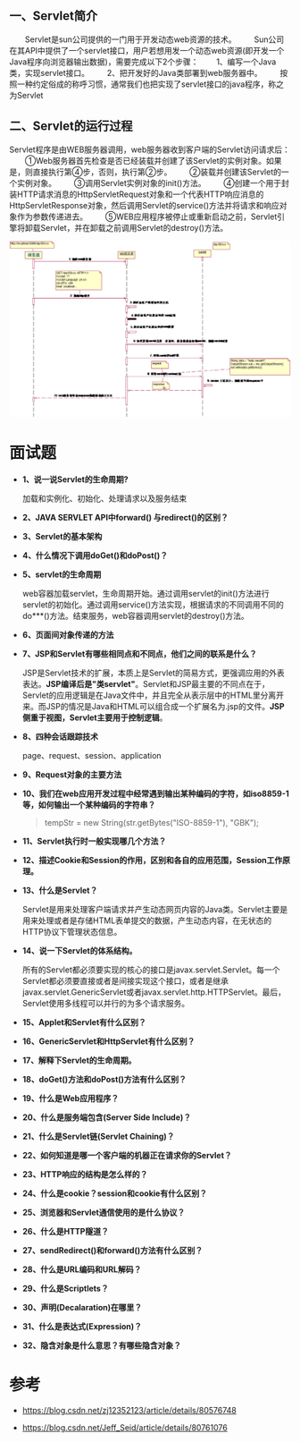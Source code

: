 ## 一、Servlet简介

　　Servlet是sun公司提供的一门用于开发动态web资源的技术。
　　Sun公司在其API中提供了一个servlet接口，用户若想用发一个动态web资源(即开发一个Java程序向浏览器输出数据)，需要完成以下2个步骤：
　　1、编写一个Java类，实现servlet接口。
　　2、把开发好的Java类部署到web服务器中。
　　按照一种约定俗成的称呼习惯，通常我们也把实现了servlet接口的java程序，称之为Servlet



## 二、Servlet的运行过程

Servlet程序是由WEB服务器调用，web服务器收到客户端的Servlet访问请求后：
　　①Web服务器首先检查是否已经装载并创建了该Servlet的实例对象。如果是，则直接执行第④步，否则，执行第②步。
　　②装载并创建该Servlet的一个实例对象。 
　　③调用Servlet实例对象的init()方法。
　　④创建一个用于封装HTTP请求消息的HttpServletRequest对象和一个代表HTTP响应消息的HttpServletResponse对象，然后调用Servlet的service()方法并将请求和响应对象作为参数传递进去。
　　⑤WEB应用程序被停止或重新启动之前，Servlet引擎将卸载Servlet，并在卸载之前调用Servlet的destroy()方法。 

![](./images/servlet.png)





# 面试题

- **1、说一说Servlet的生命周期?**

  加载和实例化、初始化、处理请求以及服务结束

- **2、JAVA SERVLET API中forward() 与redirect()的区别？**

- **3、Servlet的基本架构**

- **4、什么情况下调用doGet()和doPost()？**

- **5、servlet的生命周期**

  web容器加载servlet，生命周期开始。通过调用servlet的init()方法进行servlet的初始化。通过调用service()方法实现，根据请求的不同调用不同的do***()方法。结束服务，web容器调用servlet的destroy()方法。

- **6、页面间对象传递的方法**

- **7、JSP和Servlet有哪些相同点和不同点，他们之间的联系是什么？**

  JSP是Servlet技术的扩展，本质上是Servlet的简易方式，更强调应用的外表表达。**JSP编译后是"类servlet"**。Servlet和JSP最主要的不同点在于，Servlet的应用逻辑是在Java文件中，并且完全从表示层中的HTML里分离开来。而JSP的情况是Java和HTML可以组合成一个扩展名为.jsp的文件。**JSP侧重于视图，Servlet主要用于控制逻辑**。

- **8、四种会话跟踪技术**

  page、request、session、application

- **9、Request对象的主要方法**

- **10、我们在web应用开发过程中经常遇到输出某种编码的字符，如iso8859-1等，如何输出一个某种编码的字符串？**

  > tempStr = new String(str.getBytes("ISO-8859-1"), "GBK");

- **11、Servlet执行时一般实现哪几个方法？**

- **12、描述Cookie和Session的作用，区别和各自的应用范围，Session工作原理。**

- **13、什么是Servlet？**

  Servlet是用来处理客户端请求并产生动态网页内容的Java类。Servlet主要是用来处理或者是存储HTML表单提交的数据，产生动态内容，在无状态的HTTP协议下管理状态信息。

- **14、说一下Servlet的体系结构。**

  所有的Servlet都必须要实现的核心的接口是javax.servlet.Servlet。每一个Servlet都必须要直接或者是间接实现这个接口，或者是继承javax.servlet.GenericServlet或者javax.servlet.http.HTTPServlet。最后，Servlet使用多线程可以并行的为多个请求服务。

- **15、Applet和Servlet有什么区别？**

- **16、GenericServlet和HttpServlet有什么区别？**

- **17、解释下Servlet的生命周期。**

- **18、doGet()方法和doPost()方法有什么区别？**

- **19、什么是Web应用程序？**

- **20、什么是服务端包含(Server Side Include)？**

- **21、什么是Servlet链(Servlet Chaining)？**

- **22、如何知道是哪一个客户端的机器正在请求你的Servlet？**

- **23、HTTP响应的结构是怎么样的？**

- **24、什么是cookie？session和cookie有什么区别？**

- **25、浏览器和Servlet通信使用的是什么协议？**

- **26、什么是HTTP隧道？**

- **27、sendRedirect()和forward()方法有什么区别？**

- **28、什么是URL编码和URL解码？**

- **29、什么是Scriptlets？**

- **30、声明(Decalaration)在哪里？**

- **31、什么是表达式(Expression)？**

- **32、隐含对象是什么意思？有哪些隐含对象？**



# 参考

- <https://blog.csdn.net/zj12352123/article/details/80576748>

- <https://blog.csdn.net/Jeff_Seid/article/details/80761076>